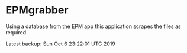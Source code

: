 # EPMgrabber
Using a database from the EPM app this application scrapes the files as required


Latest backup: Sun Oct 6 23:22:01 UTC 2019
